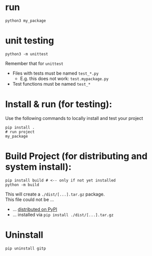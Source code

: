 # run
```
python3 my_package
```


# unit testing
```
python3 -m unittest
```

Remember that for `unittest`
- Files with tests must be named `test_*.py`
  - E.g. this does not work: `test.mypackage.py`
- Test functions must be named `test_*`


# Install & run (for testing):
Use the following commands to locally install and test your project
```
pip install .
# run project
my_package
```


# Build Project (for distributing and system install):

```
pip install build # <-- only if not yet installed
python -m build
```

This will create a `./dist/[...].tar.gz` package. <br>
This file could not be ...
- ... [distributed on PyPI](https://packaging.python.org/en/latest/tutorials/packaging-projects/#uploading-the-distribution-archives)
- ... installed via `pip install ./dist/[...].tar.gz`

# Uninstall
```
pip uninstall gitp
```
